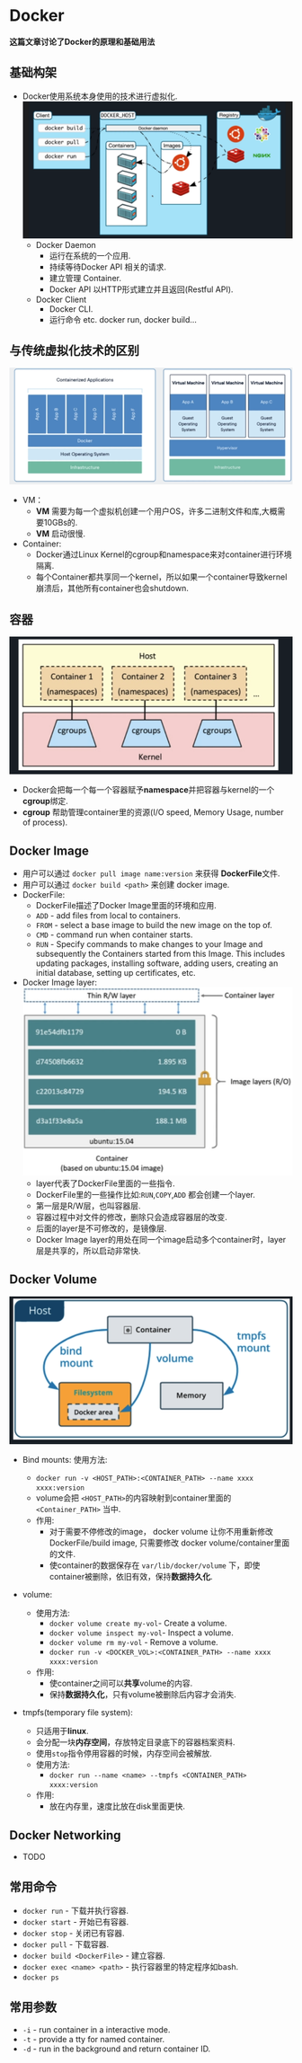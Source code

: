 # Docker

**这篇文章讨论了Docker的原理和基础用法**
<!--more-->
## 基础构架
* Docker使用系统本身使用的技术进行虚拟化.
![Alt text](https://github.com/ArberSephirotheca/czy.github.io/raw/master/docker/architecture.png "Architecture")
  * Docker Daemon
    * 运行在系统的一个应用.
    * 持续等待Docker API 相关的请求.
    * 建立管理 Container.
    * Docker API 以HTTP形式建立并且返回(Restful API).
  * Docker Client
    * Docker CLI.
    * 运行命令 etc. docker run, docker build...
## 与传统虚拟化技术的区别
![Alt text](https://github.com/ArberSephirotheca/czy.github.io/raw/master/docker/virtual.png "Difference")
* VM：
  * **VM** 需要为每一个虚拟机创建一个用户OS，许多二进制文件和库,大概需要10GBs的.
  * **VM** 启动很慢.
* Container:
  * Docker通过Linux Kernel的cgroup和namespace来对container进行环境隔离.
  * 每个Container都共享同一个kernel，所以如果一个container导致kernel崩溃后，其他所有container也会shutdown. 

## 容器
![Alt text](https://github.com/ArberSephirotheca/czy.github.io/raw/master/docker/container.png "Container")
* Docker会把每一个每一个容器赋予**namespace**并把容器与kernel的一个**cgroup**绑定.
* **cgroup** 帮助管理container里的资源(I/O speed, Memory Usage, number of process).

## Docker Image
* 用户可以通过 `docker pull image name:version` 来获得 **DockerFile**文件.
* 用户可以通过 `docker build <path>` 来创建 docker image.
* DockerFile:
  * DockerFile描述了Docker Image里面的环境和应用.
  * `ADD` - add files from local to containers.
  * `FROM` - select a base image to build the new image on the top of.
  * `CMD` - command run when container starts.
  * `RUN` - Specify commands to make changes to your Image and subsequently the Containers started from this Image. 
            This includes updating packages, installing software, adding users, creating an initial database, setting up certificates, etc. 
* Docker Image layer:
![Alt text](https://github.com/ArberSephirotheca/czy.github.io/raw/master/docker/layer.png "Docker Image Layer")
  * layer代表了DockerFile里面的一些指令.
  * DockerFile里的一些操作比如:`RUN`,`COPY`,`ADD` 都会创建一个layer.
  * 第一层是R/W层，也叫容器层.
  * 容器过程中对文件的修改，删除只会造成容器层的改变.
  * 后面的layer是不可修改的，是镜像层.
  * Docker Image layer的用处在同一个image启动多个container时，layer层是共享的，所以启动非常快.

## Docker Volume
![Alt text](https://github.com/ArberSephirotheca/czy.github.io/raw/master/docker/volume.png "Docker Volume")
* Bind mounts:
  使用方法:
    * `docker run -v <HOST_PATH>:<CONTAINER_PATH> --name xxxx xxxx:version`
    * volume会把 `<HOST_PATH>`的内容映射到container里面的`<Container_PATH>` 当中.
  * 作用:
    * 对于需要不停修改的image， docker volume 让你不用重新修改DockerFile/build image, 只需要修改 docker volume/container里面的文件.
    * 使container的数据保存在 `var/lib/docker/volume` 下，即使container被删除，依旧有效，保持**数据持久化**.

* volume:
  * 使用方法:
    * `docker volume create my-vol`- Create a volume.
    * `docker volume inspect my-vol`- Inspect a volume.
    * `docker volume rm my-vol` - Remove a volume. 
    * `docker run -v <DOCKER_VOL>:<CONTAINER_PATH> --name xxxx xxxx:version`
  * 作用:
    * 使container之间可以**共享**volume的内容.
    * 保持**数据持久化**，只有volume被删除后内容才会消失.
  
* tmpfs(temporary file system):
  * 只适用于**linux**.    
  * 会分配一块**内存空间**，存放特定目录底下的容器档案资料.
  * 使用`stop`指令停用容器的时候，内存空间会被解放.
  * 使用方法:
    * `docker run --name <name> --tmpfs <CONTAINER_PATH> xxxx:version`
  * 作用:
    * 放在内存里，速度比放在disk里面更快.
## Docker Networking
* TODO
## 常用命令
* `docker run` - 下载并执行容器.
* `docker start` - 开始已有容器.
* `docker stop` - 关闭已有容器.
* `docker pull` - 下载容器.
* `docker build <DockerFile>` - 建立容器.
* `docker exec <name> <path>` - 执行容器里的特定程序如bash.
* `docker ps`

## 常用参数
* `-i` - run container in a interactive mode.
* `-t` - provide a tty for named container.
* `-d` - run in the background and return container ID.
